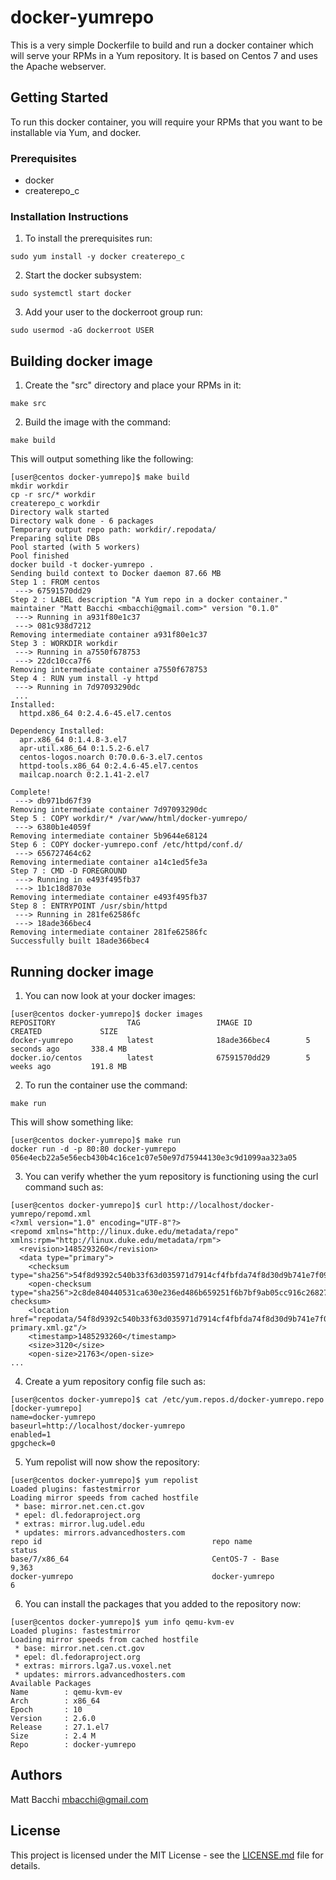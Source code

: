# docker-yumrepo

This is a very simple Dockerfile to build and run a docker container which will
serve your RPMs in a Yum repository.  It is based on Centos 7 and uses the 
Apache webserver.

## Getting Started

To run this docker container, you will require your RPMs that you want to be
installable via Yum, and docker.

### Prerequisites

* docker
* createrepo_c

### Installation Instructions

1. To install the prerequisites run:

  ```
  sudo yum install -y docker createrepo_c
  ```

2. Start the docker subsystem:

  ```
  sudo systemctl start docker
  ```

3. Add your user to the dockerroot group run:

  ```
  sudo usermod -aG dockerroot USER
  ```

## Building docker image

1. Create the "src" directory and place your RPMs in it:

  ```
  make src
  ```

2. Build the image with the command:

  ```
  make build
  ```

This will output something like the following:

```
[user@centos docker-yumrepo]$ make build
mkdir workdir
cp -r src/* workdir
createrepo_c workdir
Directory walk started
Directory walk done - 6 packages
Temporary output repo path: workdir/.repodata/
Preparing sqlite DBs
Pool started (with 5 workers)
Pool finished
docker build -t docker-yumrepo .
Sending build context to Docker daemon 87.66 MB
Step 1 : FROM centos
 ---> 67591570dd29
Step 2 : LABEL description "A Yum repo in a docker container." maintainer "Matt Bacchi <mbacchi@gmail.com>" version "0.1.0"
 ---> Running in a931f80e1c37
 ---> 081c938d7212
Removing intermediate container a931f80e1c37
Step 3 : WORKDIR workdir
 ---> Running in a7550f678753
 ---> 22dc10cca7f6
Removing intermediate container a7550f678753
Step 4 : RUN yum install -y httpd
 ---> Running in 7d97093290dc
 ...
Installed:
  httpd.x86_64 0:2.4.6-45.el7.centos                                            

Dependency Installed:
  apr.x86_64 0:1.4.8-3.el7                                                      
  apr-util.x86_64 0:1.5.2-6.el7                                                 
  centos-logos.noarch 0:70.0.6-3.el7.centos                                     
  httpd-tools.x86_64 0:2.4.6-45.el7.centos                                      
  mailcap.noarch 0:2.1.41-2.el7                                                 

Complete!
 ---> db971bd67f39
Removing intermediate container 7d97093290dc
Step 5 : COPY workdir/* /var/www/html/docker-yumrepo/
 ---> 6380b1e4059f
Removing intermediate container 5b9644e68124
Step 6 : COPY docker-yumrepo.conf /etc/httpd/conf.d/
 ---> 656727464c62
Removing intermediate container a14c1ed5fe3a
Step 7 : CMD -D FOREGROUND
 ---> Running in e493f495fb37
 ---> 1b1c18d8703e
Removing intermediate container e493f495fb37
Step 8 : ENTRYPOINT /usr/sbin/httpd
 ---> Running in 281fe62586fc
 ---> 18ade366bec4
Removing intermediate container 281fe62586fc
Successfully built 18ade366bec4
```

## Running docker image

1. You can now look at your docker images:

  ```
  [user@centos docker-yumrepo]$ docker images
  REPOSITORY                TAG                 IMAGE ID            CREATED             SIZE
  docker-yumrepo            latest              18ade366bec4        5 seconds ago       338.4 MB
  docker.io/centos          latest              67591570dd29        5 weeks ago         191.8 MB
  ```

2. To run the container use the command:

  ```
  make run
  ```
This will show something like:

  ```
  [user@centos docker-yumrepo]$ make run
  docker run -d -p 80:80 docker-yumrepo
  056e4ecb22a5e56ecb430b4c16ce1c07e50e97d75944130e3c9d1099aa323a05
  ```

3. You can verify whether the yum repository is functioning using  the curl command such as:

  ```
  [user@centos docker-yumrepo]$ curl http://localhost/docker-yumrepo/repomd.xml
  <?xml version="1.0" encoding="UTF-8"?>
  <repomd xmlns="http://linux.duke.edu/metadata/repo" xmlns:rpm="http://linux.duke.edu/metadata/rpm">
    <revision>1485293260</revision>
    <data type="primary">
      <checksum type="sha256">54f8d9392c540b33f63d035971d7914cf4fbfda74f8d30d9b741e7f0945dd239</checksum>
      <open-checksum type="sha256">2c8de840440531ca630e236ed486b659251f6b7bf9ab05cc916c268278335ea8</open-checksum>
      <location href="repodata/54f8d9392c540b33f63d035971d7914cf4fbfda74f8d30d9b741e7f0945dd239-primary.xml.gz"/>
      <timestamp>1485293260</timestamp>
      <size>3120</size>
      <open-size>21763</open-size>
  ...
  ```
4. Create a yum repository config file such as:

  ```
  [user@centos docker-yumrepo]$ cat /etc/yum.repos.d/docker-yumrepo.repo
  [docker-yumrepo]
  name=docker-yumrepo
  baseurl=http://localhost/docker-yumrepo
  enabled=1
  gpgcheck=0
  ```

5. Yum repolist will now show the repository:

  ```
  [user@centos docker-yumrepo]$ yum repolist
  Loaded plugins: fastestmirror
  Loading mirror speeds from cached hostfile
   * base: mirror.net.cen.ct.gov
   * epel: dl.fedoraproject.org
   * extras: mirror.lug.udel.edu
   * updates: mirrors.advancedhosters.com
  repo id                                      repo name                                                            status
  base/7/x86_64                                CentOS-7 - Base                                                       9,363
  docker-yumrepo                               docker-yumrepo                                                            6
  ```

6. You can install the packages that you added to the repository now:
  ```
  [user@centos docker-yumrepo]$ yum info qemu-kvm-ev
  Loaded plugins: fastestmirror
  Loading mirror speeds from cached hostfile
   * base: mirror.net.cen.ct.gov
   * epel: dl.fedoraproject.org
   * extras: mirrors.lga7.us.voxel.net
   * updates: mirrors.advancedhosters.com
  Available Packages
  Name        : qemu-kvm-ev
  Arch        : x86_64
  Epoch       : 10
  Version     : 2.6.0
  Release     : 27.1.el7
  Size        : 2.4 M
  Repo        : docker-yumrepo
  ```

## Authors

Matt Bacchi <mbacchi@gmail.com>

## License

This project is licensed under the MIT License - see the [LICENSE.md](LICENSE.md) file for details.
